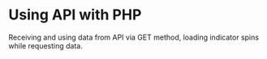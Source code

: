 # Using API with PHP
Receiving and using data from API via GET method, loading indicator spins while requesting data.
